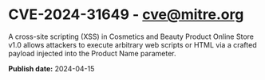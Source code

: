 # CVE-2024-31649 - cve@mitre.org

A cross-site scripting (XSS) in Cosmetics and Beauty Product Online Store v1.0 allows attackers to execute arbitrary web scripts or HTML via a crafted payload injected into the Product Name parameter.

**Publish date:** 2024-04-15
